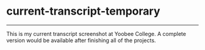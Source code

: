 # current-transcript-temporary
------------------------

This is my current transcript screenshot at Yoobee College. A complete version would be available after finishing all of the projects.
